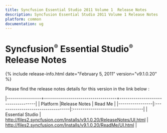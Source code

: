 ```yaml
---
title: Syncfusion Essential Studio 2011 Volume 1  Release Notes  
description: Syncfusion Essential Studio 2011 Volume 1 Release Notes  
platform: common
documentation: ug
---
```


# Syncfusion<sup style="font-size:70%">&reg;</sup>   Essential Studio<sup style="font-size:70%">&reg;</sup> Release Notes  

{% include release-info.html date="February 5, 2011"  version="v9.1.0.20" %} 


Please find the release notes details for this version in the link below :


|-----------------+------------------------------------+------------------------------------|
|   Platform      |Release Notes                       | Read Me                            |
|-----------------|:-----------------------------------|:-----------------------------------|
| Essential Studio  | <http://files2.syncfusion.com/Installs/v9.1.0.20/ReleaseNotes/UI.html> | <http://files2.syncfusion.com/Installs/v9.1.0.20/ReadMe/UI.html> |
